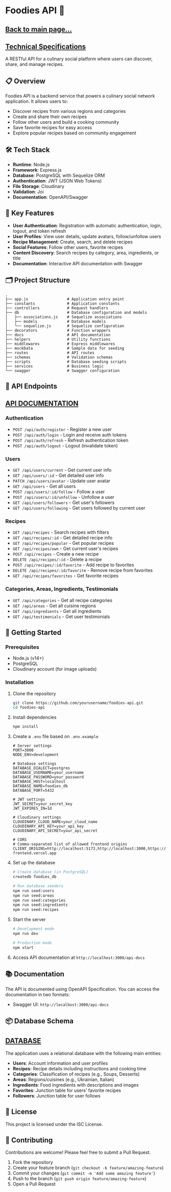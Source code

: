 # Foodies API 🍲

## [Back to main page...](../README.md)

## [Technical Specifications](./tech_task.md)

A RESTful API for a culinary social platform where users can discover, share,
and manage recipes.

## 📋 Overview

Foodies API is a backend service that powers a culinary social network
application. It allows users to:

- Discover recipes from various regions and categories
- Create and share their own recipes
- Follow other users and build a cooking community
- Save favorite recipes for easy access
- Explore popular recipes based on community engagement

## 🛠️ Tech Stack

- **Runtime**: Node.js
- **Framework**: Express.js
- **Database**: PostgreSQL with Sequelize ORM
- **Authentication**: JWT (JSON Web Tokens)
- **File Storage**: Cloudinary
- **Validation**: Joi
- **Documentation**: OpenAPI/Swagger

## 🔑 Key Features

- **User Authentication**: Registration with automatic authentication, login,
  logout, and token refresh
- **User Profiles**: View user details, update avatars, follow/unfollow users
- **Recipe Management**: Create, search, and delete recipes
- **Social Features**: Follow other users, favorite recipes
- **Content Discovery**: Search recipes by category, area, ingredients, or title
- **Documentation**: Interactive API documentation with Swagger

## 🗂️ Project Structure

```
.
├── app.js                 # Application entry point
├── constants              # Application constants
├── controllers            # Request handlers
├── db                     # Database configuration and models
│   ├── associations.js    # Sequelize associations
│   ├── models             # Database models
│   └── sequelize.js       # Sequelize configuration
├── decorators             # Function wrappers
├── docs                   # API documentation
├── helpers                # Utility functions
├── middlewares            # Express middlewares
├── mockData               # Sample data for seeding
├── routes                 # API routes
├── schemas                # Validation schemas
├── scripts                # Database seeding scripts
├── services               # Business logic
└── swagger                # Swagger configuration
```

## 📝 API Endpoints

## [API DOCUMENTATION](./API_DOCUMENTATION.md)

### Authentication

- `POST /api/auth/register` - Register a new user
- `POST /api/auth/login` - Login and receive auth tokens
- `POST /api/auth/refresh` - Refresh authentication token
- `POST /api/auth/logout` - Logout (invalidate token)

### Users

- `GET /api/users/current` - Get current user info
- `GET /api/users/:id` - Get detailed user info
- `PATCH /api/users/avatar` - Update user avatar
- `GET /api/users` - Get all users
- `POST /api/users/:id/follow` - Follow a user
- `POST /api/users/:id/unfollow` - Unfollow a user
- `GET /api/users/followers` - Get user's followers
- `GET /api/users/following` - Get users followed by current user

### Recipes

- `GET /api/recipes` - Search recipes with filters
- `GET /api/recipes/:id` - Get detailed recipe info
- `GET /api/recipes/popular` - Get popular recipes
- `GET /api/recipes/own` - Get current user's recipes
- `POST /api/recipes` - Create a new recipe
- `DELETE /api/recipes/:id` - Delete a recipe
- `POST /api/recipes/:id/favorite` - Add recipe to favorites
- `DELETE /api/recipes/:id/favorite` - Remove recipe from favorites
- `GET /api/recipes/favorites` - Get favorite recipes

### Categories, Areas, Ingredients, Testimonials

- `GET /api/categories` - Get all recipe categories
- `GET /api/areas` - Get all cuisine regions
- `GET /api/ingredients` - Get all ingredients
- `GET /api/testimonials` - Get user testimonials

## 🚀 Getting Started

### Prerequisites

- Node.js (v14+)
- PostgreSQL
- Cloudinary account (for image uploads)

### Installation

1. Clone the repository

   ```bash
   git clone https://github.com/yourusername/foodies-api.git
   cd foodies-api
   ```

2. Install dependencies

   ```bash
   npm install
   ```

3. Create a `.env` file based on `.env.example`

   ```
   # Server settings
   PORT=3000
   NODE_ENV=development

   # Database settings
   DATABASE_DIALECT=postgres
   DATABASE_USERNAME=your_username
   DATABASE_PASSWORD=your_password
   DATABASE_HOST=localhost
   DATABASE_NAME=foodies_db
   DATABASE_PORT=5432

   # JWT settings
   JWT_SECRET=your_secret_key
   JWT_EXPIRES_IN=1d

   # Cloudinary settings
   CLOUDINARY_CLOUD_NAME=your_cloud_name
   CLOUDINARY_API_KEY=your_api_key
   CLOUDINARY_API_SECRET=your_api_secret

   # CORS
   # Comma-separated list of allowed frontend origins
   CLIENT_ORIGINS=http://localhost:5173,http://localhost:3000,https://your-frontend.vercel.app
   ```

4. Set up the database

   ```bash
   # Create database (in PostgreSQL)
   createdb foodies_db

   # Run database seeders
   npm run seed:users
   npm run seed:areas
   npm run seed:categories
   npm run seed:ingredients
   npm run seed:recipes
   ```

5. Start the server

   ```bash
   # Development mode
   npm run dev

   # Production mode
   npm start
   ```

6. Access API documentation at `http://localhost:3000/api-docs`

## 📚 Documentation

The API is documented using OpenAPI Specification. You can access the
documentation in two formats:

- Swagger UI: `http://localhost:3000/api-docs`

## 📦 Database Schema

## [DATABASE](./DATABASE.md)

The application uses a relational database with the following main entities:

- **Users**: Account information and user profiles
- **Recipes**: Recipe details including instructions and cooking time
- **Categories**: Classification of recipes (e.g., Soups, Desserts)
- **Areas**: Regions/cuisines (e.g., Ukrainian, Italian)
- **Ingredients**: Food ingredients with descriptions and images
- **Favorites**: Junction table for users' favorite recipes
- **Followers**: Junction table for user follows

## 📄 License

This project is licensed under the ISC License.

## 🤝 Contributing

Contributions are welcome! Please feel free to submit a Pull Request.

1. Fork the repository
2. Create your feature branch (`git checkout -b feature/amazing-feature`)
3. Commit your changes (`git commit -m 'Add some amazing feature'`)
4. Push to the branch (`git push origin feature/amazing-feature`)
5. Open a Pull Request
